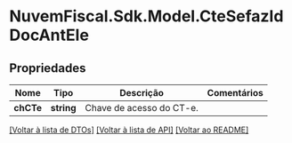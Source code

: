 # NuvemFiscal.Sdk.Model.CteSefazIdDocAntEle

## Propriedades

Nome | Tipo | Descrição | Comentários
------------ | ------------- | ------------- | -------------
**chCTe** | **string** | Chave de acesso do CT-e. | 

[[Voltar à lista de DTOs]](../README.md#documentation-for-models) [[Voltar à lista de API]](../README.md#documentation-for-api-endpoints) [[Voltar ao README]](../README.md)


